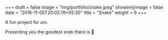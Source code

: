 +++
draft = false
image = "img/portfolio/snake.jpeg"
showonlyimage = false
date = "2016-11-05T20:02:19+05:30"
title = "Snake"
weight = 9
+++

A fun project for uni. 
<!--more-->

Presenting you the goodest snek there is 🙂
